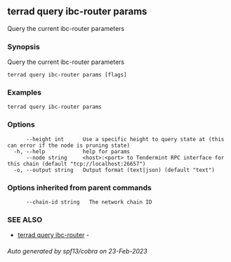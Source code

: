 ## terrad query ibc-router params

Query the current ibc-router parameters

### Synopsis

Query the current ibc-router parameters

```
terrad query ibc-router params [flags]
```

### Examples

```
terrad query ibc-router params
```

### Options

```
      --height int      Use a specific height to query state at (this can error if the node is pruning state)
  -h, --help            help for params
      --node string     <host>:<port> to Tendermint RPC interface for this chain (default "tcp://localhost:26657")
  -o, --output string   Output format (text|json) (default "text")
```

### Options inherited from parent commands

```
      --chain-id string   The network chain ID
```

### SEE ALSO

* [terrad query ibc-router](terrad_query_ibc-router.md)	 - 

###### Auto generated by spf13/cobra on 23-Feb-2023
